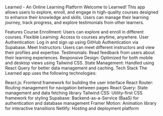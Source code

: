 Learned - An Online Learning Platform
Welcome to Learned! This app allows users to explore, enroll, and engage in high-quality courses designed to enhance their knowledge and skills. Users can manage their learning journey, track progress, and explore testimonials from other learners.

Features
Course Enrollment: Users can explore and enroll in different courses.
Flexible Learning: Access to courses anytime, anywhere.
User Authentication: Log in and sign up using GitHub Authentication via Supabase.
Meet Instructors: Users can meet different instructors and view their profiles and expertise.
Testimonials: Read feedback from users about their learning experiences.
Responsive Design: Optimized for both mobile and desktop views using Tailwind CSS.
State Management: Handled using React Query for better data management and caching.
Tech Stack
The Learned app uses the following technologies:

React.js: Frontend framework for building the user interface
React Router: Routing management for navigation between pages
React Query: State management and data fetching library
Tailwind CSS: Utility-first CSS framework for styling
Supabase: Backend-as-a-Service (BaaS) for authentication and database management
Framer Motion: Animation library for interactive transitions
Netlify: Hosting and deployment platform
